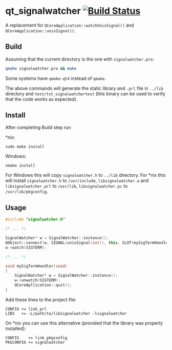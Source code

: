 # qt_signalwatcher [![Build Status](https://secure.travis-ci.org/sjinks/qt_signalwatcher.png)](http://travis-ci.org/sjinks/qt_signalwatcher)

A replacement for `QCoreApplication::watchUnixSignal()` and `QCoreApplication::unixSignal()`.

## Build

Assuming that the current directory is the one with `signalwatcher.pro`:

```bash
qmake signalwatcher.pro && make
```

Some systems have `qmake-qt4` instead of `qmake`.

The above commands will generate the static library and `.prl` file in `../lib` directory and `test/tst_signalwatchertest` (this binary can be used to verify that the code works as expected).

## Install

After completing Build step run

*nix:
```
sudo make install
```

Windows:
```
nmake install
```

For Windows this will copy `signalwatcher.h` to `../lib` directory.
For *nix this will install `signalwatcher.h` to `/usr/include`, `libsignalwatcher.a` and `libsignalwatcher.prl` to `/usr/lib`, `libsignalwatcher.pc` to `/usr/lib/pkgconfig`.


## Usage

```c++
#include "signalwatcher.h"

/* ... */

SignalWatcher* w = SignalWatcher::instance();
QObject::connect(w, SIGNAL(unixSignal(int)), this, SLOT(mySigTermHandler()));
w->watch(SIGTERM);

/* ... */

void mySigTermHandler(void)
{
    SignalWatcher* w = SignalWatcher::instance();
    w->unwatch(SIGTERM);
    QCoreApllication::quit();
}
```

Add these lines to the project file:

```
CONFIG += link_prl
LIBS   += -L/path/to/libsignalwatcher -lsignalwatcher
```

On *nix you can use this alternative (provided that the library was properly installed):

```
CONFIG    += link_pkgconfig
PKGCONFIG += signalwatcher
```
